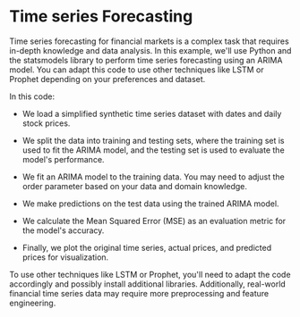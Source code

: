 # Time series Forecasting

Time series forecasting for financial markets is a complex task that requires in-depth knowledge and data analysis. In this example, we'll use Python and the statsmodels library to perform time series forecasting using an ARIMA model. You can adapt this code to use other techniques like LSTM or Prophet depending on your preferences and dataset.

In this code:

* We load a simplified synthetic time series dataset with dates and daily stock prices.

* We split the data into training and testing sets, where the training set is used to fit the ARIMA model, and the testing set is used to evaluate the model's performance.

*  We fit an ARIMA model to the training data. You may need to adjust the order parameter based on your data and domain knowledge.

* We make predictions on the test data using the trained ARIMA model.

* We calculate the Mean Squared Error (MSE) as an evaluation metric for the model's accuracy.

* Finally, we plot the original time series, actual prices, and predicted prices for visualization.

To use other techniques like LSTM or Prophet, you'll need to adapt the code accordingly and possibly install additional libraries. Additionally, real-world financial time series data may require more preprocessing and feature engineering.